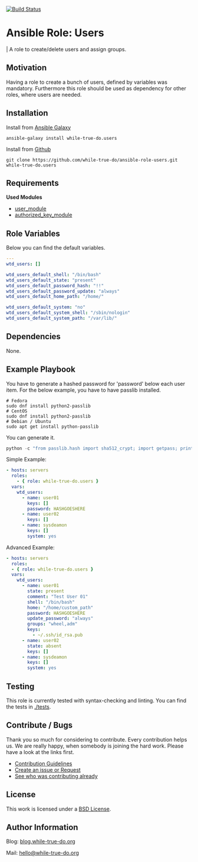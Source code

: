 [![Build Status](https://travis-ci.org/while-true-do/ansible-role-users.svg?branch=master)](https://travis-ci.org/while-true-do/ansible-role-users)

# Ansible Role: Users
| A role to create/delete users and assign groups.

## Motivation

Having a role to create a bunch of users, defined by variables was mandatory.
Furthermore this role should be used as dependency for other roles, where users are needed.

## Installation

Install from [Ansible Galaxy](https://galaxy.ansible.com/while-true-do/users)

```
ansible-galaxy install while-true-do.users
```

Install from [Github](https://github.com/while-true-do/ansible-role-users)

```
git clone https://github.com/while-true-do/ansible-role-users.git while-true-do.users
```

## Requirements

**Used Modules**

-   [user_module](http://docs.ansible.com/ansible/latest/user_module.html)
-   [authorized_key_module](http://docs.ansible.com/ansible/latest/authorized_key_module.html)


## Role Variables

Below you can find the default variables. 

```yaml
---
wtd_users: []

wtd_users_default_shell: "/bin/bash"
wtd_users_default_state: "present"
wtd_users_default_password_hash: "!!"
wtd_users_default_password_update: "always"
wtd_users_default_home_path: "/home/"

wtd_users_default_system: "no"
wtd_users_default_system_shell: "/sbin/nologin"
wtd_users_default_system_path: "/var/lib/"
```

## Dependencies

None.

## Example Playbook

You have to generate a hashed password for 'password' below each user item.
For the below example, you have to have passlib installed.

```
# Fedora
sudo dnf install python2-passlib
# CentOS
sudo dnf install python2-passlib
# Debian / Ubuntu
sudo apt get install python-passlib
```

You can generate it. 

```python
python -c "from passlib.hash import sha512_crypt; import getpass; print sha512_crypt.using(rounds=5000).hash(getpass.getpass())"
```

Simple Example:

```yaml
- hosts: servers
  roles:
    - { role: while-true-do.users }
  vars:
    wtd_users:
      - name: user01
        keys: []
        password: HASHGOESHERE
      - name: user02
        keys: []
      - name: sysdeamon
        keys: []
        system: yes
```

Advanced Example:

```yaml
- hosts: servers
  roles:
  - { role: while-true-do.users }
  vars:
    wtd_users:
      - name: user01
        state: present
        comment: "Test User 01"
        shell: "/bin/bash"
        home: "/home/custom_path"
        password: HASHGOESHERE
        update_password: "always"
        groups: "wheel,adm"
        keys:
          - ~/.ssh/id_rsa.pub
      - name: user02
        state: absent
        keys: []
      - name: sysdeamon
        keys: []
        system: yes
```

## Testing

This role is currently tested with syntax-checking and linting.
You can find the tests in [./tests](./tests/).

## Contribute / Bugs

Thank you so much for considering to contribute. Every contribution helps us. We are really happy, when somebody is joining the hard work. Please have a look at the links first.

-   [Contribution Guidelines](./docs/CONTRIBUTING.md)
-   [Create an issue or Request](https://github.com/while-true-do/ansible-role-users/issues)
-   [See who was contributing already](https://github.com/while-true-do/ansible-role-users/graphs/contributors)

## License

This work is licensed under a [BSD License](https://opensource.org/licenses/BSD-3-Clause).

## Author Information

Blog: [blog.while-true-do.org](https://blog.while-true-do.org)

Mail: [hello@while-true-do.org](mailto:hello@while-true-do.org)
